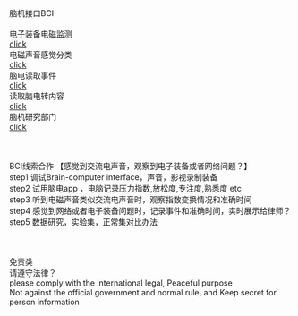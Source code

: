 <br>
<br>
<br>
脑机接口BCI<br>
<br>
电子装备电磁监测<br>
<a href="https://mne.tools/stable/auto_examples/visualization/plot_sensor_noise_level.html#sphx-glr-auto-examples-visualization-plot-sensor-noise-level-py">click</a><br>
电磁声音感觉分类<br>
<a href="https://baijiahao.baidu.com/s?id=1685687044225544779&wfr=spider&for=pc">click</a><br>
脑电读取事件<br>
<a href="https://mne.tools/stable/auto_examples/io/plot_read_events.html#sphx-glr-auto-examples-io-plot-read-events-py">click</a><br>
读取脑电转内容<br>
<a href="https://www.21ic.com/article/733352.html">click</a><br>
脑机研究部门<br>
<a href="http://shxy.cupl.edu.cn/sys/rzsjkxychsys.htm">click</a><br>
<br>
<br>
<br>
BCI线索合作   【感觉到交流电声音，观察到电子装备或者网络问题？】<br>
step1   调试Brain-computer interface，声音，影视录制装备<br>
step2   试用脑电app ，电脑记录压力指数,放松度,专注度,熟悉度 etc<br>
step3   听到电磁声音类似交流电声音时，观察指数变换情况和准确时间<br>
step4   感觉到网络或者电子装备问题时，记录事件和准确时间，实时展示给律师？<br>
step5   数据研究，实验集，正常集对比办法<br>
<br>
<br>
<br>
免责类<br>
请遵守法律？<br>
please comply with the international legal, Peaceful purpose<br>
Not against the official government and normal rule,  and Keep secret for person information <br>
<br>
<br>
<br>
<br>
<br>
